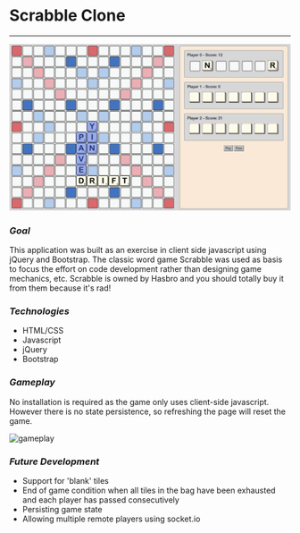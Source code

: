 # Scrabble Clone
* * *

![screenshot](https://github.com/danielbutts/scrabble_clone/blob/master/static/images/screenshot.png)

### *Goal*
This application was built as an exercise in client side javascript using jQuery and Bootstrap. The classic word game Scrabble was used as basis to focus the effort on code development rather than designing game mechanics, etc. Scrabble is owned by Hasbro and you should totally buy it from them because it's rad!

### *Technologies*
- HTML/CSS
- Javascript
- jQuery
- Bootstrap

### *Gameplay*
No installation is required as the game only uses client-side javascript. However there is no state persistence, so refreshing the page will reset the game.

![gameplay](https://github.com/danielbutts/scrabble_clone/blob/master/static/images/gameplay.gif)

### *Future Development*
- Support for 'blank' tiles
- End of game condition when all tiles in the bag have been exhausted and each player has passed consecutively
- Persisting game state
- Allowing multiple remote players using socket.io
